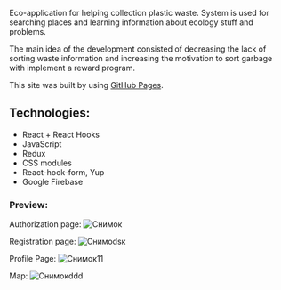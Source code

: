 Eco-application for helping collection plastic waste. System is used for searching places and learning information about ecology stuff and problems. 

The main idea of the development consisted of decreasing the lack of sorting waste information and increasing the motivation to sort garbage with implement a reward program.

This site was built by using [GitHub Pages](https://wild-dino.github.io/InEcology//).

## Technologies:
- React + React Hooks
- JavaScript
- Redux
- CSS modules
- React-hook-form, Yup
- Google Firebase

### Preview:

Authorization page: 
![Снимок](https://user-images.githubusercontent.com/75693419/183857522-f1b3db54-32f6-424c-8654-f581c52f74fd.JPG)

Registration page: 
![Снимоdsк](https://user-images.githubusercontent.com/75693419/183858969-e2331216-edbb-4a36-a3ce-3bb6e4be2c84.JPG)

Profile Page: 
![Снимок11](https://user-images.githubusercontent.com/75693419/183858556-75c41aa4-3962-4869-8200-05af5d9aacaa.JPG)

Map: 
![Снимокddd](https://user-images.githubusercontent.com/75693419/183858684-1bb1d937-2f85-4819-8469-f07523f43d7a.JPG)




